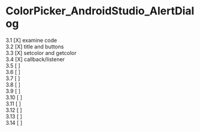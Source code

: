# ColorPicker_AndroidStudio_AlertDialog

3.1  [X] examine code                                                                                                                 
3.2  [X] title and buttons                                                                                                         
3.3  [X] setcolor and getcolor                                                                                                         
3.4  [X] callback/listener                                                                                                         
3.5  [ ]                                                                                                         
3.6  [ ]                                                                                                        
3.7  [ ]                                                                                                        
3.8  [ ]                                                                                                        
3.9  [ ]                                                                                                        
3.10 [ ]                                                                                                        
3.11 [ ]                                                                                                        
3.12 [ ]                                                                                                        
3.13 [ ]                                                                                                        
3.14 [ ]                                                                                                        
